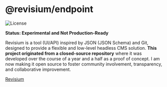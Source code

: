 # @revisium/endpoint

![License](https://img.shields.io/badge/License-Apache%202.0-blue.svg)

**Status: Experimental and Not Production-Ready**

Revisium is a tool (UI/API) inspired by JSON (JSON Schema) and Git, designed to provide a flexible and low-level headless CMS solution. **This project originated from a closed-source repository** where it was developed over the course of a year and a half as a proof of concept. I am now making it open source to foster community involvement, transparency, and collaborative improvement.

[Revisium](https://github.com/revisium/revisium)
